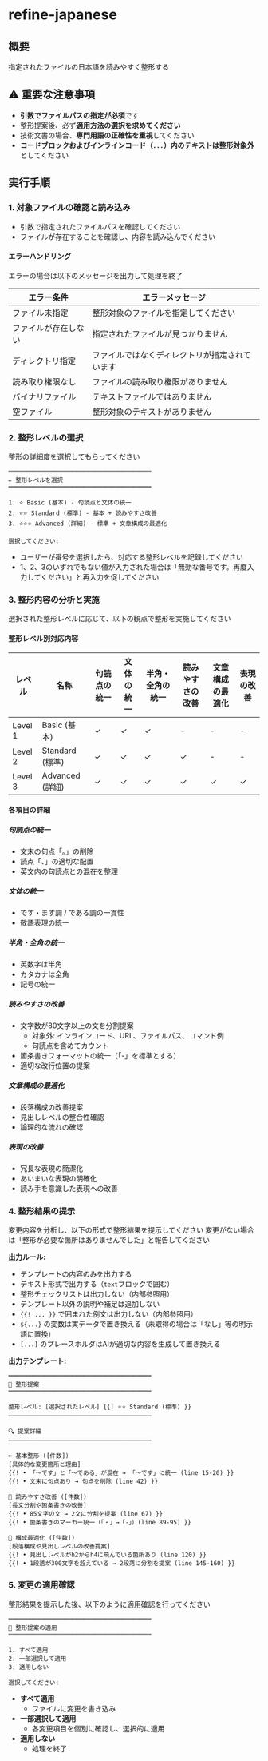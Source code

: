 # refine-japanese

## 概要

指定されたファイルの日本語を読みやすく整形する

## ⚠️ 重要な注意事項

- **引数でファイルパスの指定が必須**です
- 整形提案後、必ず**適用方法の選択を求めてください**
- 技術文書の場合、**専門用語の正確性を重視**してください
- **コードブロックおよびインラインコード（`...`）内のテキストは整形対象外**としてください

## 実行手順

### 1. 対象ファイルの確認と読み込み

- 引数で指定されたファイルパスを確認してください
- ファイルが存在することを確認し、内容を読み込んでください

#### エラーハンドリング

エラーの場合は以下のメッセージを出力して処理を終了

| エラー条件 | エラーメッセージ |
|---|---|
| ファイル未指定 | 整形対象のファイルを指定してください |
| ファイルが存在しない | 指定されたファイルが見つかりません |
| ディレクトリ指定 | ファイルではなくディレクトリが指定されています |
| 読み取り権限なし | ファイルの読み取り権限がありません |
| バイナリファイル | テキストファイルではありません |
| 空ファイル | 整形対象のテキストがありません |

### 2. 整形レベルの選択

整形の詳細度を選択してもらってください

```text
════════════════════════════════════════
✏️ 整形レベルを選択
════════════════════════════════════════

1. ⭐ Basic (基本) - 句読点と文体の統一
2. ⭐⭐ Standard (標準) - 基本 + 読みやすさ改善
3. ⭐⭐⭐ Advanced (詳細) - 標準 + 文章構成の最適化

選択してください:
```

- ユーザーが番号を選択したら、対応する整形レベルを記録してください
- 1、2、3のいずれでもない値が入力された場合は「無効な番号です。再度入力してください」と再入力を促してください

### 3. 整形内容の分析と実施

選択された整形レベルに応じて、以下の観点で整形を実施してください

#### 整形レベル別対応内容

| レベル | 名称 | 句読点の統一 | 文体の統一 | 半角・全角の統一 | 読みやすさの改善 | 文章構成の最適化 | 表現の改善 |
|---|---|---|---|---|---|---|---|
| Level 1 | Basic (基本) | ✓ | ✓ | ✓ | - | - | - |
| Level 2 | Standard (標準) | ✓ | ✓ | ✓ | ✓ | - | - |
| Level 3 | Advanced (詳細) | ✓ | ✓ | ✓ | ✓ | ✓ | ✓ |

#### 各項目の詳細

##### 句読点の統一

- 文末の句点「。」の削除
- 読点「、」の適切な配置
- 英文内の句読点との混在を整理

##### 文体の統一

- です・ます調 / である調の一貫性
- 敬語表現の統一

##### 半角・全角の統一

- 英数字は半角
- カタカナは全角
- 記号の統一

##### 読みやすさの改善

- 文字数が80文字以上の文を分割提案
  - 対象外: インラインコード、URL、ファイルパス、コマンド例
  - 句読点を含めてカウント
- 箇条書きフォーマットの統一（「-」を標準とする）
- 適切な改行位置の提案

##### 文章構成の最適化

- 段落構成の改善提案
- 見出しレベルの整合性確認
- 論理的な流れの確認

##### 表現の改善

- 冗長な表現の簡潔化
- あいまいな表現の明確化
- 読み手を意識した表現への改善

### 4. 整形結果の提示

変更内容を分析し、以下の形式で整形結果を提示してください
変更がない場合は「整形が必要な箇所はありませんでした」と報告してください

**出力ルール:**

- テンプレートの内容のみを出力する
- テキスト形式で出力する（```text```ブロックで囲む）
- 整形チェックリストは出力しない（内部参照用）
- テンプレート以外の説明や補足は追加しない
- `{{! ... }}` で囲まれた例文は出力しない（内部参照用）
- `${...}` の変数は実データで置き換える（未取得の場合は「なし」等の明示語に置換）
- `[...]` のプレースホルダはAIが適切な内容を生成して置き換える

**出力テンプレート:**

```text
════════════════════════════════════════
📝 整形提案
════════════════════════════════════════

整形レベル: [選択されたレベル] {{! ⭐⭐ Standard (標準) }}
────────────────────────────────────────

🔍 提案詳細
────────────────────────────────────────

✂️ 基本整形 ([件数])
[具体的な変更箇所と理由]
{{! • 「〜です」と「〜である」が混在 → 「〜です」に統一 (line 15-20) }}
{{! • 文末に句点あり → 句点を削除 (line 42) }}

📐 読みやすさ改善 ([件数])
[長文分割や箇条書きの改善]
{{! • 85文字の文 → 2文に分割を提案 (line 67) }}
{{! • 箇条書きのマーカー統一（「・」→「-」）(line 89-95) }}

🎯 構成最適化 ([件数])
[段落構成や見出しレベルの改善提案]
{{! • 見出しレベルがh2からh4に飛んでいる箇所あり (line 120) }}
{{! • 1段落が300文字を超えている → 2段落に分割を提案 (line 145-160) }}
```

### 5. 変更の適用確認

整形結果を提示した後、以下のように適用確認を行ってください

```text
════════════════════════════════════════
💾 整形提案の適用
════════════════════════════════════════

1. すべて適用
2. 一部選択して適用
3. 適用しない

選択してください:
```

- **すべて適用**
  - ファイルに変更を書き込み
- **一部選択して適用**
  - 各変更項目を個別に確認し、選択的に適用
- **適用しない**
  - 処理を終了
